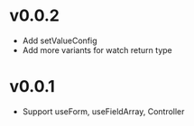 # v0.0.2

- Add setValueConfig
- Add more variants for watch return type

# v0.0.1

- Support useForm, useFieldArray, Controller
